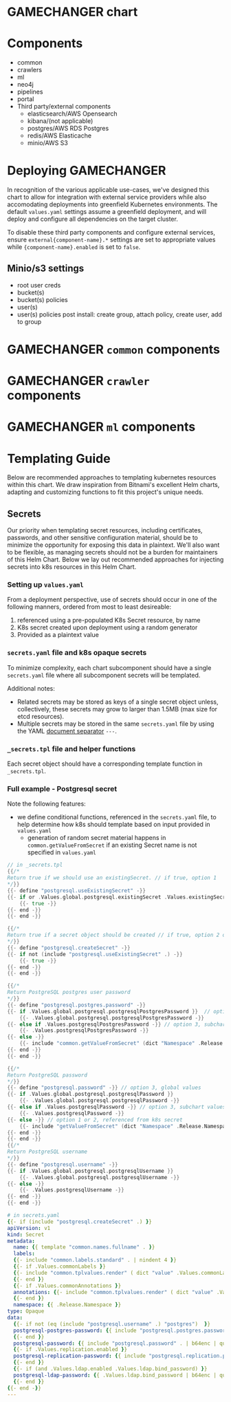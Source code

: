 # GAMECHANGER chart



<!-- https://helm.sh/docs/topics/chart_repository/ -->
# Components
- common
- crawlers
- ml
- neo4j
- pipelines
- portal
- Third party/external components
  - elasticsearch/AWS Opensearch
  - kibana/(not applicable)
  - postgres/AWS RDS Postgres
  - redis/AWS Elasticache
  - minio/AWS S3

# Deploying GAMECHANGER
In recognition of the various applicable use-cases, we've designed this chart to allow for integration with external service providers while also accomodating deployments into greenfield Kubernetes environments. The default `values.yaml` settings assume a greenfield deployment, and will deploy and configure all dependencies on the target cluster.

To disable these third party components and configure external services, ensure `external{component-name}.*` settings are set to appropriate values while `{component-name}.enabled` is set to `false`. 

## Minio/s3 settings
- root user creds
- bucket(s)
- bucket(s) policies
- user(s)
- user(s) policies
post install: 
create group, attach policy, create user, add to group

# GAMECHANGER `common` components 

# GAMECHANGER `crawler` components 

# GAMECHANGER `ml` components 

# Templating Guide
Below are recommended approaches to templating kubernetes resources within this chart. We draw inspiration from Bitnami's excellent Helm charts, adapting and customizing functions to fit this project's unique needs. 
## Secrets
Our priority when templating secret resources, including certificates, passwords, and other sensitive configuration material, should be to minimize the opportunity for exposing this data in plaintext. We'll also want to be flexible, as managing secrets should not be a burden for maintainers of this Helm Chart. Below we lay out recommended approaches for injecting secrets into k8s resources in this Helm Chart.

### Setting up `values.yaml` 
From a deployment perspective, use of secrets should occur in one of the following manners, ordered from most to least desireable:
1. referenced using a pre-populated K8s Secret resource, by name
2. K8s secret created upon deployment using a random generator
3. Provided as a plaintext value 

### `secrets.yaml` file and k8s opaque secrets  
To minimize complexity, each chart subcomponent should have a single `secrets.yaml` file where all subcomponent secrets will be templated. 

Additional notes:
- Related secrets may be stored as keys of a single secret object unless, collectively, these secrets may grow to larger than 1.5MB (max size for etcd resources). 
- Multiple secrets may be stored in the same `secrets.yaml` file by using the YAML [document separator](https://yaml.org/spec/1.0/#id2489959) `---`. 

### `_secrets.tpl` file and helper functions
Each secret object should have a corresponding template function in `_secrets.tpl`.


### Full example - Postgresql secret
Note the following features:
- we define conditional functions, referenced in the `secrets.yaml` file, to help determine how k8s should template based on input provided in `values.yaml`
  - generation of random secret material happens in `common.getValueFromSecret` if an existing Secret  name is not specified in `values.yaml`

```go
// in _secrets.tpl
{{/*
Return true if we should use an existingSecret. // if true, option 1 
*/}}
{{- define "postgresql.useExistingSecret" -}}
{{- if or .Values.global.postgresql.existingSecret .Values.existingSecret -}}
    {{- true -}}
{{- end -}}
{{- end -}}

{{/*
Return true if a secret object should be created // if true, option 2 or 3
*/}}
{{- define "postgresql.createSecret" -}}
{{- if not (include "postgresql.useExistingSecret" .) -}}
    {{- true -}}
{{- end -}}
{{- end -}}

{{/*
Return PostgreSQL postgres user password 
*/}}
{{- define "postgresql.postgres.password" -}}
{{- if .Values.global.postgresql.postgresqlPostgresPassword }}  // option 3, global values
    {{- .Values.global.postgresql.postgresqlPostgresPassword -}}
{{- else if .Values.postgresqlPostgresPassword -}} // option 3, subchart values
    {{- .Values.postgresqlPostgresPassword -}}
{{- else -}}
    {{- include "common.getValueFromSecret" (dict "Namespace" .Release.Namespace "Name" (include "common.names.fullname" .) "Length" 10 "Key" "postgresql-postgres-password")  -}} // options 1 or 2
{{- end -}}
{{- end -}}

{{/*
Return PostgreSQL password 
*/}}
{{- define "postgresql.password" -}} // option 3, global values
{{- if .Values.global.postgresql.postgresqlPassword }}
    {{- .Values.global.postgresql.postgresqlPassword -}}
{{- else if .Values.postgresqlPassword -}} // option 3, subchart values
    {{- .Values.postgresqlPassword -}}
{{- else -}} // option 1 or 2, referenced from k8s secret 
    {{- include "getValueFromSecret" (dict "Namespace" .Release.Namespace "Name" (include "common.names.fullname" .) "Length" 10 "Key" "postgresql-password")  -}}
{{- end -}}
{{- end -}}
{{/*
Return PostgreSQL username
*/}}
{{- define "postgresql.username" -}}
{{- if .Values.global.postgresql.postgresqlUsername }}
    {{- .Values.global.postgresql.postgresqlUsername -}}
{{- else -}}
    {{- .Values.postgresqlUsername -}}
{{- end -}}
{{- end -}}


```

```yaml
# in secrets.yaml
{{- if (include "postgresql.createSecret" .) }}
apiVersion: v1
kind: Secret
metadata:
  name: {{ template "common.names.fullname" . }}
  labels:
  {{- include "common.labels.standard" . | nindent 4 }}
  {{- if .Values.commonLabels }}
  {{- include "common.tplvalues.render" ( dict "value" .Values.commonLabels "context" $ ) | nindent 4 }}
  {{- end }}
  {{- if .Values.commonAnnotations }}
  annotations: {{- include "common.tplvalues.render" ( dict "value" .Values.commonAnnotations "context" $ ) | nindent 4 }}
  {{- end }}
  namespace: {{ .Release.Namespace }}
type: Opaque
data:
  {{- if not (eq (include "postgresql.username" .) "postgres")  }}
  postgresql-postgres-password: {{ include "postgresql.postgres.password" . | b64enc | quote }}
  {{- end }}
  postgresql-password: {{ include "postgresql.password" . | b64enc | quote }}
  {{- if .Values.replication.enabled }}
  postgresql-replication-password: {{ include "postgresql.replication.password" . | b64enc | quote }}
  {{- end }}
  {{- if (and .Values.ldap.enabled .Values.ldap.bind_password) }}
  postgresql-ldap-password: {{ .Values.ldap.bind_password | b64enc | quote }}
  {{- end }}
{{- end -}}
---

```


